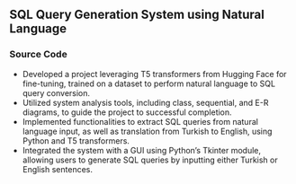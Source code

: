 ## SQL Query Generation System using Natural Language

### Source Code
- Developed a project leveraging T5 transformers from Hugging Face for fine-tuning, trained on a dataset to perform natural language to SQL query conversion.
- Utilized system analysis tools, including class, sequential, and E-R diagrams, to guide the project to successful completion.
- Implemented functionalities to extract SQL queries from natural language input, as well as translation from Turkish to English, using Python and T5 transformers.
- Integrated the system with a GUI using Python’s Tkinter module, allowing users to generate SQL queries by inputting either Turkish or English sentences.
